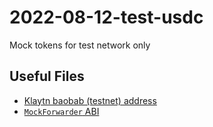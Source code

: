 # 2022-08-12-test-usdc

Mock tokens for test network only
## Useful Files

- [Klaytn baobab (testnet) address](./output/baobab.json)
- [`MockForwarder` ABI](./abi/TestToken.json)
